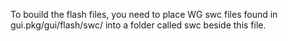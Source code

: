 To bouild the flash files, you need to place WG swc files found in gui.pkg/gui/flash/swc/ into a folder called swc beside this file.